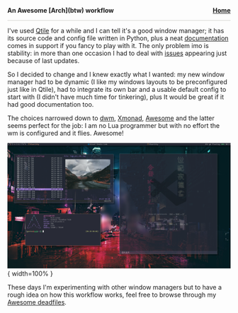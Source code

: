 <nav class="site-nav" style="font-weight:bold; padding-bottom:1em; border-bottom:1px solid #d0d0cc">
  An Awesome [Arch](btw) workflow
  <a href="index" style="float:right">Home</a>
</nav>


I've used [Qtile](http://www.qtile.org) for a while and I can tell it's a good window manager; it has its source code and config file written in Python, plus a neat [documentation](http://docs.qtile.org/en/latest) comes in support if you fancy to play with it. The only problem imo is stability: in more than one occasion I had to deal with [issues](https://github.com/qtile/qtile/issues) appearing just because of last updates.

So I decided to change and I knew exactly what I wanted: my new window manager had to be dynamic (I like my windows layouts to be preconfigured just like in Qtile), had to integrate its own bar and a usable default config to start with (I didn't have much time for tinkering), plus It would be great if it had good documentation too.

The choices narrowed down to [dwm](https://dwm.suckless.org), [Xmonad](https://xmonad.org), [Awesome](https://awesomewm.org) and the latter seems perfect for the job: I am no Lua programmer but with no effort the wm is configured and it flies. Awesome!

![](pics/awesome.png){ width=100% }

These days I'm experimenting with other window managers but to have a rough idea on how this workflow works, feel free to browse through my [Awesome deadfiles](https://github.com/matteogiorgi/.deadfiles/tree/main/awesome/.config/awesome).
